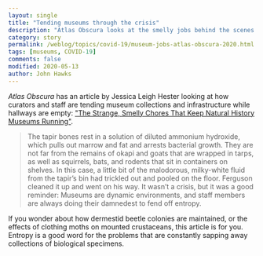 ```yaml
---
layout: single
title: "Tending museums through the crisis"
description: "Atlas Obscura looks at the smelly jobs behind the scenes that need doing even when most staff are away."
category: story
permalink: /weblog/topics/covid-19/museum-jobs-atlas-obscura-2020.html
tags: [museums, COVID-19]
comments: false
modified: 2020-05-13
author: John Hawks
---
```


<em>Atlas Obscura</em> has an article by Jessica Leigh Hester looking at how curators and staff are tending museum collections and infrastructure while hallways are empty: <a href="https://www.atlasobscura.com/articles/unusual-essential-workers-natural-history-museums">"The Strange, Smelly Chores That Keep Natural History Museums Running"</a>.

<blockquote>The tapir bones rest in a solution of diluted ammonium hydroxide, which pulls out marrow and fat and arrests bacterial growth. They are not far from the remains of okapi and goats that are wrapped in tarps, as well as squirrels, bats, and rodents that sit in containers on shelves. In this case, a little bit of the malodorous, milky-white fluid from the tapir’s bin had trickled out and pooled on the floor. Ferguson cleaned it up and went on his way. It wasn’t a crisis, but it was a good reminder: Museums are dynamic environments, and staff members are always doing their damnedest to fend off entropy.</blockquote>

If you wonder about how dermestid beetle colonies are maintained, or the effects of clothing moths on mounted crustaceans, this article is for you. Entropy is a good word for the problems that are constantly sapping away collections of biological specimens.
